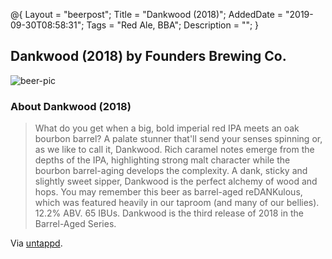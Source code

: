@{
 Layout = "beerpost";
 Title = "Dankwood (2018)";
 AddedDate = "2019-09-30T08:58:31";
 Tags = "Red Ale, BBA";
 Description = "";
 }
 

## Dankwood (2018) by Founders Brewing Co.

![beer-pic]

### About Dankwood (2018)

> What do you get when a big, bold imperial red IPA meets an oak bourbon barrel? A palate stunner that'll send your senses spinning or, as we like to call it, Dankwood. Rich caramel notes emerge from the depths of the IPA, highlighting strong malt character while the bourbon barrel-aging develops the complexity. A dank, sticky and slightly sweet sipper, Dankwood is the perfect alchemy of wood and hops. You may remember this beer as barrel-aged reDANKulous, which was featured heavily in our taproom (and many of our bellies). 12.2% ABV. 65 IBUs. Dankwood is the third release of 2018 in the Barrel-Aged Series.

Via [untappd][untappd-url].

[untappd-url]: <https://untappd.com//b/founders-brewing-co-dankwood-2018/2610093>
[beer-pic]: https://jasonpowley.com/assets/img/2019-09-30-dankwood-2018.jpeg "Dankwood (2018) by Founders Brewing Co."
